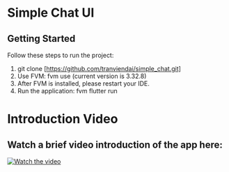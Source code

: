 # Simple Chat UI
## Getting Started
Follow these steps to run the project:
1. git clone [https://github.com/tranviendai/simple_chat.git]
2. Use FVM: fvm use (current version is 3.32.8)
3. After FVM is installed, please restart your IDE.
4. Run the application: fvm flutter run

# Introduction Video
## Watch a brief video introduction of the app here:
[![Watch the video](https://img.youtube.com/vi/0/maxresdefault.jpg)](https://www.youtube.com/shorts/OnHJIcEiN9M)